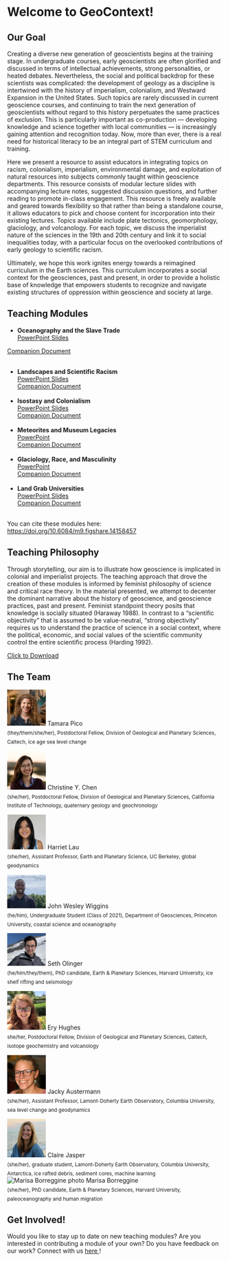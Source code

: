 # Welcome to GeoContext! 

<!-- Global site tag (gtag.js) - Google Analytics -->
<script async src="https://www.googletagmanager.com/gtag/js?id=G-1YZHSGQYW1"></script>
<script>
  window.dataLayer = window.dataLayer || [];
  function gtag(){dataLayer.push(arguments);}
  gtag('js', new Date());

  gtag('config', 'G-1YZHSGQYW1');
</script>

## Our Goal
Creating a diverse new generation of geoscientists begins at the training stage. In undergraduate courses, early geoscientists are often glorified and discussed in terms of intellectual achievements, strong personalities, or heated debates. Nevertheless, the social and political backdrop for these scientists was complicated: the development of geology as a discipline is intertwined with the history of imperialism, colonialism, and Westward Expansion in the United States. Such topics are rarely discussed in current geoscience courses, and continuing to train the next generation of geoscientists without regard to this history perpetuates the same practices of exclusion. This is particularly important as co-production — developing knowledge and science together with local communities — is increasingly gaining attention and recognition today. Now, more than ever, there is a real need for historical literacy to be an integral part of STEM curriculum and training.

Here we present a resource to assist educators in integrating topics on racism, colonialism, imperialism, environmental damage, and exploitation of natural resources into subjects commonly taught within geoscience departments. This resource consists of modular lecture slides with accompanying lecture notes, suggested discussion questions, and further reading to promote in-class engagement. This resource is freely available and geared towards flexibility so that rather than being a standalone course, it allows educators to pick and choose content for incorporation into their existing lectures. Topics available include plate tectonics, geomorphology, glaciology, and volcanology. For each topic, we discuss the imperialist nature of the sciences in the 19th and 20th century and link it to social inequalities today, with a particular focus on the overlooked contributions of early geology to scientific racism.

Ultimately, we hope this work ignites energy towards a reimagined curriculum in the Earth sciences. This curriculum incorporates a social context for the geosciences, past and present, in order to provide a holistic base of knowledge that empowers students to recognize and navigate existing structures of oppression within geoscience and society at large.

## Teaching Modules

* **Oceanography and the Slave Trade** <br/>
<a href="GeoContext/GeoContext - Oceanography and the Slave Trade.pptx" download>PowerPoint Slides</a> <br/> 
<!--ga('send', {
  hitType: 'event',
  eventCategory: 'ppt',
  eventAction: 'download',
  eventLabel: 'Oceanography ppt'
});-->
<a href="GeoContext/GeoContext - Oceanography and the Slave Trade.pdf" download>Companion Document</a> <br/> <br/>
* **Landscapes and Scientific Racism** <br/>
<a href="GeoContext/GeoContext - Landscapes.pptx" download>PowerPoint Slides</a> <br/>
<a href="GeoContext/GeoContext - Landscapes.pdf" download>Companion Document</a> <br/> <br/>
* **Isostasy and Colonialism** <br/>
<a href="GeoContext/GeoContext - Isostasy.pptx" download>PowerPoint Slides</a> <br/>
<a href="GeoContext/GeoContext - Isostasy.pdf" download>Companion Document</a> <br/> <br/>
* **Meteorites and Museum Legacies** <br/>
<a href="GeoContext/GeoContext - Meteorites.pptx" download>PowerPoint</a> <br/>
<a href="GeoContext/GeoContext - Meteorites.pdf" download>Companion Document</a> <br/> <br/>
* **Glaciology, Race, and Masculinity** <br/>
<a href="GeoContext/GeoContext - Glaciology, Race, and Masculinity.pptx" download>PowerPoint</a> <br/>
<a href="GeoContext/GeoContext - Glaciology, Race, and Masculinity.pdf" download>Companion Document</a> <br/> <br/>
* **Land Grab Universities** <br/>
<a href="GeoContext/GeoContext - Land Grab Universities.pptx" download>PowerPoint Slides</a> <br/>
<a href="GeoContext/GeoContext - Land Grab Universities.pdf" download>Companion Document</a> <br/> <br/>

You can cite these modules here: <a href="https://doi.org/10.6084/m9.figshare.14158457" target="_blank"> https://doi.org/10.6084/m9.figshare.14158457 </a> 
<br/> 

## Teaching Philosophy

Through storytelling, our aim is to illustrate how geoscience is implicated in colonial and
imperialist projects. The teaching approach that drove the creation of these modules is informed by feminist
philosophy of science and critical race theory. In the material presented, we attempt to decenter
the dominant narrative about the history of geoscience, and geoscience practices, past and
present. Feminist standpoint theory posits that knowledge is socially situated (Haraway 1988). In
contrast to a “scientific objectivity” that is assumed to be value-neutral, “strong objectivity”
requires us to understand the practice of science in a social context, where the political,
economic, and social values of the scientific community control the entire scientific process
(Harding 1992).

<a href="GeoContext/GeoContext - Teaching Philosophy.pdf" download>Click to Download</a>

## The Team

<img src="HudsonGazettephoto_sq.jpg" alt="Tamara Pico photo" width="90"/> Tamara Pico <br/>
<sub> (they/them/she/her), Postdoctoral Fellow, Division of Geological and Planetary Sciences, Caltech, ice age sea level change </sub>

<img src="RedwoodCity_Bay_square_800px.jpg" alt="Christine Chen photo" width="90"/> Christine Y. Chen  <br/>
<sub> (she/her), Postdoctoral Fellow, Division of Geological and Planetary Sciences, California Institute of Technology, quaternary geology and geochronology </sub>

<img src="me_photo1_sq.jpg" alt="Harriet Lau photo" width="90"/> Harriet Lau <br/>
<sub> (she/her), Assistant Professor, Earth and Planetary Science, UC Berkeley, global geodynamics </sub>


<img src="wesley-02.jpg" alt="Wesley Wiggins photo" width="90"/> John Wesley Wiggins <br/>
<sub> (he/him), Undergraduate Student (Class of 2021), Department of Geosciences, Princeton University, coastal science and oceanography </sub>

<img src="seth_sq.jpg" alt="Seth Olinger photo" width="90"/> Seth Olinger <br/>
 <sub> (he/him/they/them), PhD candidate, Earth & Planetary Sciences, Harvard University,  ice shelf rifting and seismology </sub>
 
<img src="F5A493B3-1FE9-4D0B-8269-25201CA0901B.jpeg" alt="Ery Hughes photo" width="90"/> Ery Hughes <br/>
<sub>  she/her, Postdoctoral Fellow, Division of Geological and Planetary Sciences, Caltech, isotope geochemistry and volcanology </sub>

<img src="Jacky1_sq-01.png" alt="Jacky Austermann photo" width="90"/> Jacky Austermann <br/>
<sub> (she/her), Assistant Professor, Lamont-Doherty Earth Observatory, Columbia University, sea level change and geodynamics </sub>

<img src="squareclaire.jpeg" alt="Claire Jasper photo" width="90"/> 
Claire Jasper <br/>
<sub>(she/her), graduate student, Lamont-Doherty Earth Observatory, Columbia University, Antarctica, ice rafted debris, sediment cores, machine learning </sub>

<img src="Marisa_headshotBnW_square.png" alt="Marisa Borreggine photo" width="90"/>
Marisa Borreggine <br/>
<sub>(she/her), PhD candidate, Earth & Planetary Sciences, Harvard University, paleoceanography and human migration </sub>

## Get Involved!

Would you like to stay up to date on new teaching modules? Are you interested in contributing a module of your own? Do you have feedback on our work? Connect with us <a href="https://forms.gle/P3hRVJpK5w1hmXx98" target="_blank"> here </a> !

